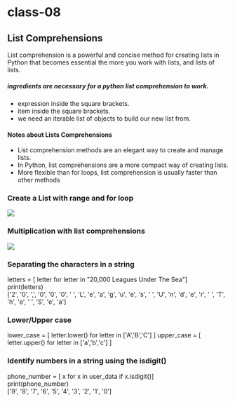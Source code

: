 # class-08
## List Comprehensions
List comprehension is a powerful and concise method for creating lists in Python that becomes essential the more you work with lists, and lists of lists.
#####  ingredients are necessary for a python list comprehension to work.
* expression inside the square brackets.
* item inside the square brackets.
* we need an iterable list of objects to build our new list from.

#### Notes about Lists Comprehensions
* List comprehension methods are an elegant way to create and manage lists. 
* In Python, list comprehensions are a more compact way of creating lists. 
* More flexible than for loops, list comprehension is usually faster than other methods

### Create a List with range and for loop
<img src='https://blog.finxter.com/wp-content/uploads/2020/06/graphic.jpg'/>

### Multiplication with list comprehensions
<img src='https://4.bp.blogspot.com/-uRPZqKbIGwQ/XRtgWhC6qqI/AAAAAAAAH0w/--oGnwKsnpo00GwQgH2gV3RPwHwK8uONgCLcBGAs/s1600/comprehension.PNG'/>

### Separating the characters in a string
letters = [ letter for letter in "20,000 Leagues Under The Sea"]
<br>
print(letters)
<br>
['2', '0', ',', '0', '0', '0', ' ', 'L', 'e', 'a', 'g', 'u', 'e', 's', ' ', 'U', 'n', 'd', 'e', 'r', ' ', 'T', 'h', 'e', ' ', 'S', 'e', 'a']

### Lower/Upper case
lower_case = [ letter.lower() for letter in ['A','B','C'] ]
upper_case = [ letter.upper() for letter in ['a','b','c'] ]

### Identify numbers in a string using the isdigit() 
phone_number = [ x for x in user_data if x.isdigit()]
<br>
print(phone_number)
<br>
['9', '8', '7', '6', '5', '4', '3', '2', '1', '0']
